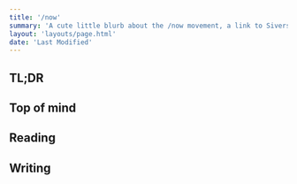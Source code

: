 ```yaml
---
title: '/now'
summary: 'A cute little blurb about the /now movement, a link to Sivers, whateva whateva'
layout: 'layouts/page.html'
date: 'Last Modified'
---
```


## TL;DR

## Top of mind

## Reading

## Writing